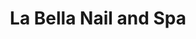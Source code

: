 ---
title: "La Bella Nail and Spa"
url: /north-kansas-city/la-bella-nail-and-spa/
shop: Kosmetik
---
